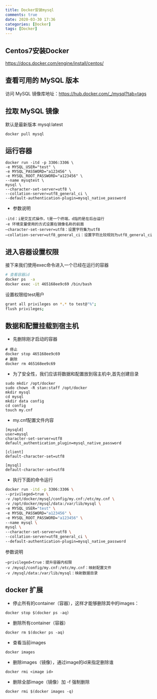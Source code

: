 ```yaml
---
title: Docker安装mysql
comments: true
date: 2020-03-30 17:36
categories: [Docker]
tags: [Docker]
---
```


## Centos7安装Docker
<https://docs.docker.com/engine/install/centos/>

## 查看可用的 MySQL 版本
访问 MySQL 镜像库地址：https://hub.docker.com/_/mysql?tab=tags 

## 拉取 MySQL 镜像
默认是最新版本 mysql:latest 
```
docker pull mysql
```

<!-- more -->

## 运行容器
```
docker run -itd -p 3306:3306 \
-e MYSQL_USER="test" \
-e MYSQL_PASSWORD="a123456" \
-e MYSQL_ROOT_PASSWORD="a123456" \
--name mysqtest \
mysql \
--character-set-server=utf8 \
--collation-server=utf8_general_ci \
--default-authentication-plugin=mysql_native_password
```

- 参数说明
```
-itd：i是交互式操作，t是一个终端，d指的是在后台运行
-e 环境变量使用的方式设置在镜像名称的前面
–character-set-server=utf8：设置字符集为utf8
–collation-server=utf8_general_ci：设置字符比较规则为utf8_general_ci
```

## 进入容器设置权限
接下来我们使用exec命令进入一个已经在运行的容器
```sh
# 查看容器id
docker ps  -a
docker exec -it 465168ee9c69 /bin/bash  
```

设置权限给test用户
```sh
grant all privileges on *.* to test@"%";
flush privileges;
```

## 数据和配置挂载到宿主机
- 先删除刚才启动的容器
```
# 停止
docker stop 465168ee9c69
# 删除
docker rm 465168ee9c69
```

- 为了安全性，我们应该将数据和配置放到宿主机中,首先创建目录

```
sudo mkdir /opt/docker
sudo chown -R stan:staff /opt/docker
mkdir mysql
cd mysql
mkdir data config
cd config
touch my.cnf
```

- my.cnf配置文件内容
```
[mysqld]
user=mysql
character-set-server=utf8
default_authentication_plugin=mysql_native_password

[client]
default-character-set=utf8

[mysql]
default-character-set=utf8
```

- 执行下面的命令运行
```sh
docker run -itd -p 3306:3306 \
--privileged=true \
-v /opt/docker/mysql/config/my.cnf:/etc/my.cnf \
-v /opt/docker/mysql/data:/var/lib/mysql \
-e MYSQL_USER="test" \
-e MYSQL_PASSWORD="a123456" \
-e MYSQL_ROOT_PASSWORD="a123456" \
--name mysql \
mysql \
--character-set-server=utf8 \
--collation-server=utf8_general_ci \
--default-authentication-plugin=mysql_native_password 
```

参数说明
```
–privileged=true：提升容器内权限
-v /mysql/config/my.cnf:/etc/my.cnf：映射配置文件
-v /mysql/data:/var/lib/mysql：映射数据目录
```


## docker 扩展
- 停止所有的container（容器），这样才能够删除其中的images：
```
docker stop $(docker ps -aq) 
```

- 删除所有container（容器）
```
docker rm $(docker ps -aq) 
```

- 查看当前images
```
docker images
```

- 删除images（镜像），通过image的id来指定删除谁

```
docker rmi <image id>
```

- 删除全部image（镜像）加 -f 强制删除
```
docker rmi $(docker images -q)
```
